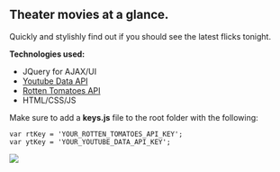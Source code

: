 Theater movies at a glance.
---
Quickly and stylishly find out if you should see the latest flicks tonight.

**Technologies used:**

 - JQuery for AJAX/UI
 - [Youtube Data API](https://developers.google.com/youtube/v3/getting-started)
 - [Rotten Tomatoes API](http://developer.rottentomatoes.com/)
 - HTML/CSS/JS

Make sure to add a **keys.js** file to the root folder with the following:
```
var rtKey = 'YOUR_ROTTEN_TOMATOES_API_KEY';
var ytKey = 'YOUR_YOUTUBE_DATA_API_KEY';
```
![](http://s11.postimg.org/5a659qsub/theatrical_viewer.png)
